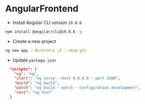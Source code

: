 # AngularFrontend

- Install Angular CLI version `19.0.6`

```bash
npm install @angular/cli@19.0.6 -g
```

- Create a new project

```bash
ng new app --directory ./ --skip-git
```

- Update `package.json` 

```json
  "scripts": {
    "ng": "ng",
    "start": "ng serve --host 0.0.0.0 --port 4200",
    "build": "ng build",
    "watch": "ng build --watch --configuration development",
    "test": "ng test"
  }
```

